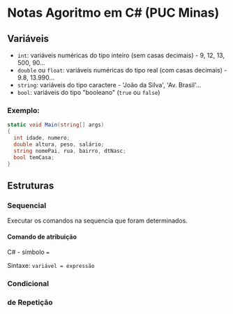 # Notas Agoritmo em C# (PUC Minas)

## Variáveis

- `int`: variáveis numéricas do tipo inteiro (sem casas decimais) - 9, 12, 13, 500, 90...
- `double` ou `float`: variáveis numéricas do tipo real (com casas decimais) - 9.8, 13.990...
- `string`: variáveis do tipo caractere - 'João da Silva', 'Av. Brasil'...
- `bool`: variáveis do tipo "booleano" (`true` ou `false`)

### Exemplo:

```csharp
static void Main(string[] args)
{
  int idade, numero;
  double altura, peso, salário;
  string nomePai, rua, bairro, dtNasc;
  bool temCasa;
}
```

## Estruturas

### Sequencial
Executar os comandos na sequencia que foram determinados.

#### Comando de atribuição

C# - símbolo `=`

Sintaxe: `variável = expressão`

### Condicional
### de Repetição
